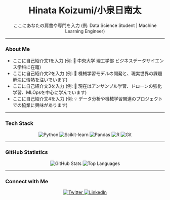 <div align="center">
  <h1 align="center">Hinata Koizumi/小泉日南太</h1>
  <p align="center">
    ここにあなたの肩書や専門を入力 (例: Data Science Student | Machine Learning Engineer)
  </p>
</div>

<hr>

### About Me

- ここに自己紹介文1を入力 (例: 🏫 中央大学 理工学部 ビジネスデータサイエンス学科に在籍)
- ここに自己紹介文2を入力 (例: 🤖 機械学習モデルの開発と、現実世界の課題解決に情熱を注いでいます)
- ここに自己紹介文3を入力 (例: 🚀 現在はアンサンブル学習、ドローンの強化学習、MLOpsを中心に学んでいます)
- ここに自己紹介文4を入力 (例: 💡 データ分析や機械学習関連のプロジェクトでの協業に興味があります)

<hr>

### Tech Stack

<p align="center">
  <img src="https://img.shields.io/badge/Python-3776AB?style=for-the-badge&logo=python&logoColor=white" alt="Python"/>
  <img src="https://img.shields.io/badge/scikit--learn-F7931E?style=for-the-badge&logo=scikit-learn&logoColor=white" alt="Scikit-learn"/>
  <img src="https://img.shields.io/badge/Pandas-150458?style=for-the-badge&logo=pandas&logoColor=white" alt="Pandas"/>
  <img src="https://img.shields.io/badge/R-276DC3?style=for-the-badge&logo=r&logoColor=white" alt="R"/>
  <img src="https://img.shields.io/badge/Git-F05032?style=for-the-badge&logo=git&logoColor=white" alt="Git"/>
</p>

<hr>

### GitHub Statistics

<p align="center">
  <img src="https://github-readme-stats.vercel.app/api?username=YourUsername&show_icons=true&theme=transparent&hide_border=true&text_color=000000&icon_color=000000" alt="GitHub Stats"/>
  <img src="https://github-readme-stats.vercel.app/api/top-langs/?username=YourUsername&layout=compact&theme=transparent&hide_border=true&text_color=000000" alt="Top Languages"/>
</p>

<hr>

### Connect with Me

<p align="center">
  <a href="https://twitter.com/YourTwitter" target="_blank">
    <img src="https://img.shields.io/badge/Twitter-1DA1F2?style=for-the-badge&logo=twitter&logoColor=white" alt="Twitter"/>
  </a>
  <a href="https://www.linkedin.com/in/YourLinkedIn/" target="_blank">
    <img src="https://img.shields.io/badge/LinkedIn-0077B5?style=for-the-badge&logo=linkedin&logoColor=white" alt="LinkedIn"/>
  </a>
</p>

